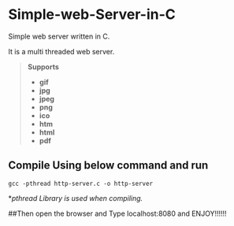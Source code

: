 
# Simple-web-Server-in-C
Simple web server written in C.

It is a multi threaded web server.

>**Supports**
>- **gif**
>- **jpg**
>- **jpeg**
>- **png**
>- **ico**
>- **htm**
>- **html**
>- **pdf**
       

## Compile Using below command and run
	gcc -pthread http-server.c -o http-server

**pthread Library is used when compiling.*

##Then open the browser and Type localhost:8080 and ENJOY!!!!!!
